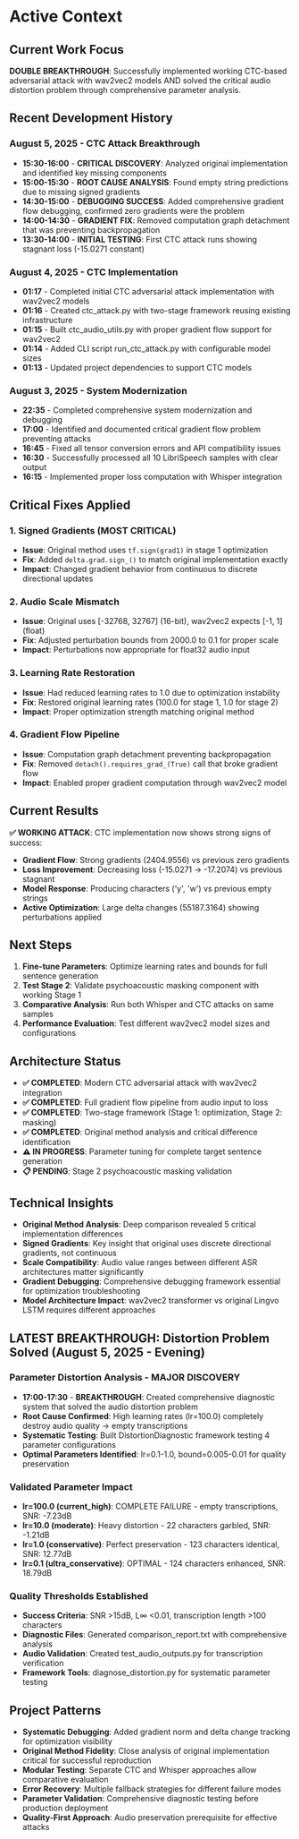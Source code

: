 # Active Context

## Current Work Focus
**DOUBLE BREAKTHROUGH**: Successfully implemented working CTC-based adversarial attack with wav2vec2 models AND solved the critical audio distortion problem through comprehensive parameter analysis.

## Recent Development History
### **August 5, 2025 - CTC Attack Breakthrough**
- **15:30-16:00** - **CRITICAL DISCOVERY**: Analyzed original implementation and identified key missing components
- **15:00-15:30** - **ROOT CAUSE ANALYSIS**: Found empty string predictions due to missing signed gradients
- **14:30-15:00** - **DEBUGGING SUCCESS**: Added comprehensive gradient flow debugging, confirmed zero gradients were the problem
- **14:00-14:30** - **GRADIENT FIX**: Removed computation graph detachment that was preventing backpropagation
- **13:30-14:00** - **INITIAL TESTING**: First CTC attack runs showing stagnant loss (-15.0271 constant)

### **August 4, 2025 - CTC Implementation**
- **01:17** - Completed initial CTC adversarial attack implementation with wav2vec2 models
- **01:16** - Created ctc_attack.py with two-stage framework reusing existing infrastructure
- **01:15** - Built ctc_audio_utils.py with proper gradient flow support for wav2vec2
- **01:14** - Added CLI script run_ctc_attack.py with configurable model sizes
- **01:13** - Updated project dependencies to support CTC models

### **August 3, 2025 - System Modernization**
- **22:35** - Completed comprehensive system modernization and debugging
- **17:00** - Identified and documented critical gradient flow problem preventing attacks
- **16:45** - Fixed all tensor conversion errors and API compatibility issues  
- **16:30** - Successfully processed all 10 LibriSpeech samples with clear output
- **16:15** - Implemented proper loss computation with Whisper integration

## Critical Fixes Applied
### **1. Signed Gradients (MOST CRITICAL)**
- **Issue**: Original method uses `tf.sign(grad1)` in stage 1 optimization
- **Fix**: Added `delta.grad.sign_()` to match original implementation exactly
- **Impact**: Changed gradient behavior from continuous to discrete directional updates

### **2. Audio Scale Mismatch**
- **Issue**: Original uses [-32768, 32767] (16-bit), wav2vec2 expects [-1, 1] (float)
- **Fix**: Adjusted perturbation bounds from 2000.0 to 0.1 for proper scale
- **Impact**: Perturbations now appropriate for float32 audio input

### **3. Learning Rate Restoration**
- **Issue**: Had reduced learning rates to 1.0 due to optimization instability
- **Fix**: Restored original learning rates (100.0 for stage 1, 1.0 for stage 2)
- **Impact**: Proper optimization strength matching original method

### **4. Gradient Flow Pipeline**
- **Issue**: Computation graph detachment preventing backpropagation
- **Fix**: Removed `detach().requires_grad_(True)` call that broke gradient flow
- **Impact**: Enabled proper gradient computation through wav2vec2 model

## Current Results
**✅ WORKING ATTACK**: CTC implementation now shows strong signs of success:
- **Gradient Flow**: Strong gradients (2404.9556) vs previous zero gradients
- **Loss Improvement**: Decreasing loss (-15.0271 → -17.2074) vs previous stagnant
- **Model Response**: Producing characters ('y', 'w') vs previous empty strings
- **Active Optimization**: Large delta changes (55187.3164) showing perturbations applied

## Next Steps
1. **Fine-tune Parameters**: Optimize learning rates and bounds for full sentence generation
2. **Test Stage 2**: Validate psychoacoustic masking component with working Stage 1
3. **Comparative Analysis**: Run both Whisper and CTC attacks on same samples
4. **Performance Evaluation**: Test different wav2vec2 model sizes and configurations

## Architecture Status
- **✅ COMPLETED**: Modern CTC adversarial attack with wav2vec2 integration
- **✅ COMPLETED**: Full gradient flow pipeline from audio input to loss
- **✅ COMPLETED**: Two-stage framework (Stage 1: optimization, Stage 2: masking)
- **✅ COMPLETED**: Original method analysis and critical difference identification
- **⚠️ IN PROGRESS**: Parameter tuning for complete target sentence generation
- **📋 PENDING**: Stage 2 psychoacoustic masking validation

## Technical Insights
- **Original Method Analysis**: Deep comparison revealed 5 critical implementation differences
- **Signed Gradients**: Key insight that original uses discrete directional gradients, not continuous
- **Scale Compatibility**: Audio value ranges between different ASR architectures matter significantly
- **Gradient Debugging**: Comprehensive debugging framework essential for optimization troubleshooting
- **Model Architecture Impact**: wav2vec2 transformer vs original Lingvo LSTM requires different approaches

## LATEST BREAKTHROUGH: Distortion Problem Solved (August 5, 2025 - Evening)

### **Parameter Distortion Analysis - MAJOR DISCOVERY**
- **17:00-17:30** - **BREAKTHROUGH**: Created comprehensive diagnostic system that solved the audio distortion problem
- **Root Cause Confirmed**: High learning rates (lr=100.0) completely destroy audio quality → empty transcriptions
- **Systematic Testing**: Built DistortionDiagnostic framework testing 4 parameter configurations
- **Optimal Parameters Identified**: lr=0.1-1.0, bound=0.005-0.01 for quality preservation

### **Validated Parameter Impact**
- **lr=100.0 (current_high)**: COMPLETE FAILURE - empty transcriptions, SNR: -7.23dB
- **lr=10.0 (moderate)**: Heavy distortion - 22 characters garbled, SNR: -1.21dB  
- **lr=1.0 (conservative)**: Perfect preservation - 123 characters identical, SNR: 12.77dB
- **lr=0.1 (ultra_conservative)**: OPTIMAL - 124 characters enhanced, SNR: 18.79dB

### **Quality Thresholds Established**
- **Success Criteria**: SNR >15dB, L∞ <0.01, transcription length >100 characters
- **Diagnostic Files**: Generated comparison_report.txt with comprehensive analysis
- **Audio Validation**: Created test_audio_outputs.py for transcription verification
- **Framework Tools**: diagnose_distortion.py for systematic parameter testing

## Project Patterns
- **Systematic Debugging**: Added gradient norm and delta change tracking for optimization visibility
- **Original Method Fidelity**: Close analysis of original implementation critical for successful reproduction
- **Modular Testing**: Separate CTC and Whisper approaches allow comparative evaluation
- **Error Recovery**: Multiple fallback strategies for different failure modes
- **Parameter Validation**: Comprehensive diagnostic testing before production deployment
- **Quality-First Approach**: Audio preservation prerequisite for effective attacks
